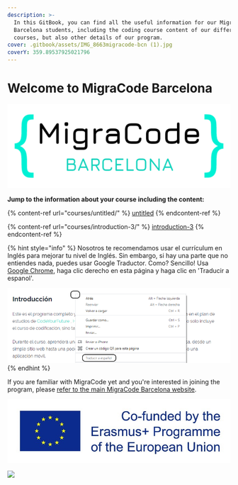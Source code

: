 ```yaml
---
description: >-
  In this GitBook, you can find all the useful information for our MigraCode
  Barcelona students, including the coding course content of our different
  courses, but also other details of our program.
cover: .gitbook/assets/IMG_8663migracode-bcn (1).jpg
coverY: 359.89537925021796
---
```


# Welcome to MigraCode Barcelona

![](<.gitbook/assets/Migracode Barcelona Logo (Transparant) (1).png>)

**Jump to the information about your course including the content:**

{% content-ref url="courses/untitled/" %}
[untitled](courses/untitled/)
{% endcontent-ref %}

{% content-ref url="courses/introduction-3/" %}
[introduction-3](courses/introduction-3/)
{% endcontent-ref %}

{% hint style="info" %}
Nosotros te recomendamos usar el currículum en Inglés para mejorar tu nivel de Inglés. Sin embargo, si hay una parte que no entiendes nada, puedes usar Google Traductor. Como? Sencillo! Usa [Google Chrome](https://www.google.com/chrome/), haga clic derecho en esta página y haga clic en 'Traducir a espanol'.&#x20;

<img src=".gitbook/assets/image (65).png" alt="" data-size="original">
{% endhint %}

If you are familiar with MigraCode yet and you're interested in joining the program, please [refer to the main MigraCode Barcelona website](https://migracode.openculturalcenter.org/).

![](<.gitbook/assets/image (78).png>)

![](.gitbook/assets/DSC\_0735migracode-bcn.jpg)
